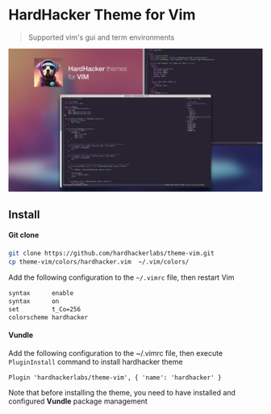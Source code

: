 # HardHacker Theme for Vim

> Supported vim's gui and term environments

![](./media/preview.jpeg)

## Install

#### Git clone

```bash
git clone https://github.com/hardhackerlabs/theme-vim.git
cp theme-vim/colors/hardhacker.vim  ~/.vim/colors/
```

Add the following configuration to the `~/.vimrc` file, then restart Vim

```
syntax      enable
syntax      on
set         t_Co=256
colorscheme hardhacker
```

#### Vundle

Add the following configuration to the ~/.vimrc file, then execute `PluginInstall` command to install hardhacker theme

```
Plugin 'hardhackerlabs/theme-vim', { 'name': 'hardhacker' }
```

Note that before installing the theme, you need to have installed and configured **Vundle** package management